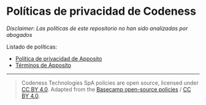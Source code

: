 # Políticas de privacidad de Codeness

_Disclaimer: Las políticas de este repositorio no han sido analizadas por abogados_

Listado de políticas:

- [Política de privacidad de Apposito](privacy/apposito.md)
- [Términos de Apposito](terms/apposito.md)

---

> Codeness Technologies SpA policies are open source, licensed under [CC BY 4.0](https://creativecommons.org/licenses/by/4.0/). Adapted from the [Basecamp open-source policies](https://github.com/basecamp/policies) / [CC BY 4.0](https://creativecommons.org/licenses/by/4.0/).
